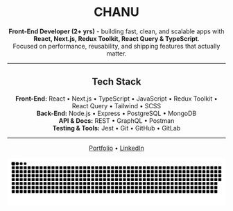 <div align='center'>

# CHANU 

**Front-End Developer (2+ yrs)** - building fast, clean, and scalable apps with **React, Next.js, Redux Toolkit, React Query & TypeScript**.  
Focused on performance, reusability, and shipping features that actually matter.  

---

##  Tech Stack

**Front-End:** React • Next.js • TypeScript • JavaScript • Redux Toolkit • React Query • Tailwind • SCSS  
**Back-End:** Node.js • Express • PostgreSQL • MongoDB  
**API & Docs:** REST • GraphQL • Postman  
**Testing & Tools:** Jest • Git • GitHub • GitLab  

---

  
[Portfolio](https://portfolio-umber-two-78.vercel.app/) • [LinkedIn](https://www.linkedin.com/in/luka-tchanukvadze)  


<picture>
  <source media="(prefers-color-scheme: dark)" srcset="https://raw.githubusercontent.com/luka-tchanukvadze/luka-tchanukvadze/output/github-snake-dark.svg" />
  <source media="(prefers-color-scheme: light)" srcset="https://raw.githubusercontent.com/luka-tchanukvadze/luka-tchanukvadze/output/github-snake.svg" />
  <img alt="github-snake" src="https://raw.githubusercontent.com/luka-tchanukvadze/luka-tchanukvadze/output/github-snake.svg" />
</picture>
</div>


